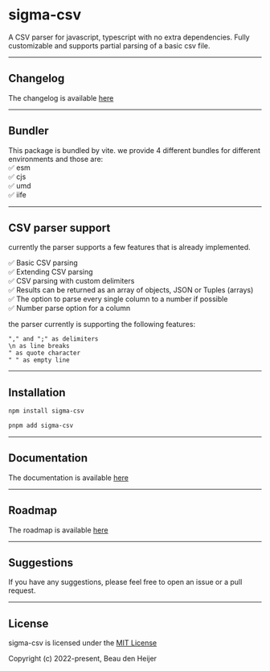# sigma-csv
A CSV parser for javascript, typescript with no extra dependencies.
Fully customizable and supports partial parsing of a basic csv file.

---

## Changelog
The changelog is available [here](https://github.com/welpie21/sigma-csv/blob/main/changelog.md)

---


## Bundler
This package is bundled by vite. we provide 4 different bundles for different environments and those are: <br>
✅ esm<br>
✅ cjs<br>
✅ umd<br>
✅ iife

---

## CSV parser support
currently the parser supports a few features that is already implemented.

✅ Basic CSV parsing<br>
✅ Extending CSV parsing<br>
✅ CSV parsing with custom delimiters<br>
✅ Results can be returned as an array of objects, JSON or Tuples (arrays)<br>
✅ The option to parse every single column to a number if possible <br>
✅ Number parse option for a column <br>

the parser currently is supporting the following features: 
```text
"," and ";" as delimiters
\n as line breaks
" as quote character
" " as empty line
```

---

## Installation

```bash
npm install sigma-csv
```

```bash
pnpm add sigma-csv
```

---

## Documentation
The documentation is available [here](https://github.com/welpie21/sigma-csv/blob/main/docs.md)

---

## Roadmap
The roadmap is available [here](https://github.com/welpie21/sigma-csv/blob/main/roadmap.md)

---

## Suggestions

If you have any suggestions, please feel free to open an issue or a pull request.

---

## License

sigma-csv is licensed under the [MIT License](https://github.com/welpie21/sigma-csv/blob/main/LICENSE)

Copyright (c) 2022-present, Beau den Heijer